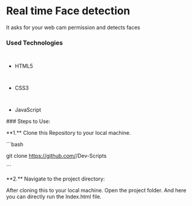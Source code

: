 ﻿<h1>Real time Face detection  </h1>

<p> It asks for your web cam permission and detects faces</p>

<h3>Used Technologies</h3>

<ul>

`  `<li>HTML5</li>

`  `<li>CSS3</li>

`  `<li>JavaScript</li>

</ul>

\### Steps to Use:


\*\*1.\*\* Clone this Repository to your local machine.

\```bash

git clone https://github.com/<your-github-username>/Dev-Scripts

\```

\*\*2.\*\* Navigate to the project directory:

After cloning this to your local machine. Open the project folder. And here you can directly run the Index.html file.

